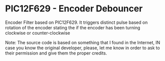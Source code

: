 # PIC12F629 - Encoder Debouncer
Encoder Filter based on PIC12F629.
It triggers distinct pulse based on rotation of the encoder stating the if the encoder has been turning clockwise or counter-clockwise

Note: The source code is based on something that I found in the Internet, IN case you know the original developer, please, let me know in order to ask to their permission and give them the proper credits.